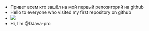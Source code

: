 - Привет всем кто зашёл на мой первый репозиторий на github
- Hello to everyone who visited my first repository on github
- ![](https://github.com/DJava-pro/HelloWorldGit/stargazers)
- Hi, I’m @DJava-pro
